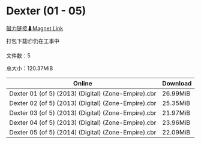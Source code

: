 # Dexter (01 - 05)

[磁力链接⬇Magnet Link](magnet:?xt=urn:btih:947fdf203ed7ae6b1483d9f35c8697a3f2e49482&dn=Dexter%20%2801%20-%2005%29)

打包下载📦仍在工事中

文件数：5

总大小：120.37MiB

Online | Download
--- | ---
Dexter 01 (of 5) (2013) (Digital) (Zone-Empire).cbr | 26.99MiB
Dexter 02 (of 5) (2013) (Digital) (Zone-Empire).cbr | 25.35MiB
Dexter 03 (of 5) (2013) (Digital) (Zone-Empire).cbr | 21.97MiB
Dexter 04 (of 5) (2013) (Digital) (Zone-Empire).cbr | 23.96MiB
Dexter 05 (of 5) (2014) (Digital) (Zone-Empire).cbr | 22.09MiB